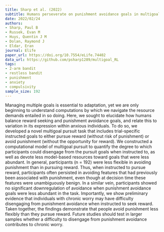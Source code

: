 ```yaml
---
title: Sharp et al. (2022)
subtitle: Humans perseverate on punishment avoidance goals in multigoal reinforcement learning
date: 2022/02/24
authors:
- Sharp, Paul B
- Russek, Evan M
- Huys, Quentin J M
- Dolan, Raymond J
- Eldar, Eran
journal: Elife
paper_url: https://doi.org/10.7554/eLife.74402
data_url: https://github.com/psharp1289/multigoal_RL
tags:
- 2-arm bandit
- restless bandit
- punishment
- anxiety
- compulsivity
sample_size: 192
---
```


Managing multiple goals is essential to adaptation, yet we are only beginning to understand computations by which we navigate the resource demands entailed in so doing. Here, we sought to elucidate how humans balance reward seeking and punishment avoidance goals, and relate this to variation in its expression within anxious individuals. To do so, we developed a novel multigoal pursuit task that includes trial-specific instructed goals to either pursue reward (without risk of punishment) or avoid punishment (without the opportunity for reward). We constructed a computational model of multigoal pursuit to quantify the degree to which participants could disengage from the pursuit goals when instructed to, as well as devote less model-based resources toward goals that were less abundant. In general, participants (n = 192) were less flexible in avoiding punishment than in pursuing reward. Thus, when instructed to pursue reward, participants often persisted in avoiding features that had previously been associated with punishment, even though at decision time these features were unambiguously benign. In a similar vein, participants showed no significant downregulation of avoidance when punishment avoidance goals were less abundant in the task. Importantly, we show preliminary evidence that individuals with chronic worry may have difficulty disengaging from punishment avoidance when instructed to seek reward. Taken together, the findings demonstrate that people avoid punishment less flexibly than they pursue reward. Future studies should test in larger samples whether a difficulty to disengage from punishment avoidance contributes to chronic worry.
